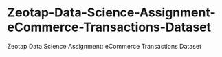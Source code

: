 # Zeotap-Data-Science-Assignment-eCommerce-Transactions-Dataset
Zeotap Data Science Assignment: eCommerce Transactions Dataset
